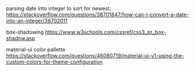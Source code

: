 parsing date into integer to sort for newest.
https://stackoverflow.com/questions/38701847/how-can-i-convert-a-date-into-an-integer/38702011

box-shadowing
https://www.w3schools.com/cssref/css3_pr_box-shadow.asp

material-ui color pallette
https://stackoverflow.com/questions/46080719/material-ui-v1-using-the-custom-colors-for-theme-configuration